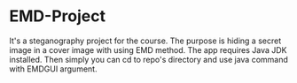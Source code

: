 # EMD-Project
It's a steganography project for the course. The purpose is hiding a secret image in a cover image with using EMD method.
The app requires Java JDK installed. Then simply you can cd to repo's directory and use java command with EMDGUI argument.
